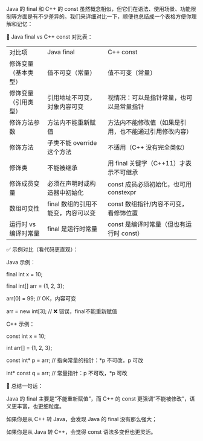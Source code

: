 Java 的 final 和 C++ 的 const 虽然概念相似，但它们在语法、使用场景、功能限制等方面是有不少差异的。我们来详细对比一下，顺便也总结成一个表格方便你理解和记忆：

  

  

  

🧩 Java final vs C++ const 对比表：

|   |   |   |
|---|---|---|
|对比项|Java final|C++ const|
|修饰变量（基本类型）|值不可变（常量）|值不可变（常量）|
|修饰变量（引用类型）|引用地址不可变，对象内容可变|视情况：可以是指针常量，也可以是常量指针|
|修饰方法参数|方法内不能重新赋值|方法内不能修改值（如果是引用，也不能通过引用修改内容）|
|修饰方法|子类不能 override 这个方法|不适用（C++ 没有完全类似）|
|修饰类|不能被继承|用 final 关键字（C++11）才表示不可继承|
|修饰成员变量|必须在声明时或构造器中初始化|const 成员必须初始化，也可用 constexpr|
|数组可变性|final 数组的引用不能变，内容可以变|const 数组指针/内容不可变，看修饰位置|
|运行时 vs 编译时常量|final 是运行时常量|const 是编译时常量（但也有运行时 const）|

  

  

  

  

✅ 示例对比（看代码更直观）：

  

Java 示例：

final int x = 10;

final int[] arr = {1, 2, 3};

arr[0] = 99; // OK，内容可变

arr = new int[3]; // ❌ 错误，final不能重新赋值

C++ 示例：

const int x = 10;

int arr[] = {1, 2, 3};

const int* p = arr; // 指向常量的指针：*p 不可改，p 可改

int* const q = arr; // 常量指针：p 不可改，*p 可改

  

  

  

  

🧠 总结一句话：

  

Java 的 final 主要是“不能重新赋值”，而 C++ 的 const 更强调“不能被修改”，语义更丰富，也更细粒度。

  

  

  

如果你是从 C++ 转 Java，会发现 Java 的 final 没有那么强大；

如果你是从 Java 转 C++，会觉得 const 语法多变但也更灵活。

  

  

  

 